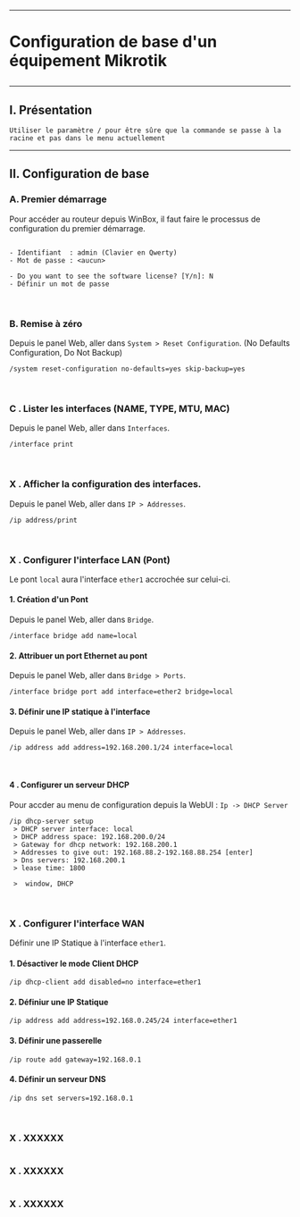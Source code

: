 -------------------------------------------------------------------------------------------------------------------------------------------------------------------------------------------------------------------------------------------------------------
# <p alig='center'> Configuration de base d'un équipement Mikrotik </p>

-------------------------------------------------------------------------------------------------------------------------------------------------------------------------------------------------------------------------------------------------------------
## I. Présentation
```
Utiliser le paramètre / pour être sûre que la commande se passe à la racine et pas dans le menu actuellement
```

-------------------------------------------------------------------------------------------------------------------------------------------------------------------------------------------------------------------------------------------------------------
## II. Configuration de base
### A. Premier démarrage
Pour accéder au routeur depuis WinBox, il faut faire le processus de configuration du premier démarrage.
```

- Identifiant  : admin (Clavier en Qwerty)
- Mot de passe : <aucun>

- Do you want to see the software license? [Y/n]: N
- Définir un mot de passe
```
<br />

### B. Remise à zéro
Depuis le panel Web, aller dans `System > Reset Configuration`. (No Defaults Configuration, Do Not Backup)
```
/system reset-configuration no-defaults=yes skip-backup=yes
```
<br />

### C . Lister les interfaces (NAME, TYPE, MTU, MAC)
Depuis le panel Web, aller dans  `Interfaces`.
```
/interface print
```
<br />

### X . Afficher la configuration des interfaces.
Depuis le panel Web, aller dans  `IP > Addresses`.
```
/ip address/print
```
<br />

### X . Configurer l'interface LAN (Pont)
Le pont `local` aura l'interface `ether1` accrochée sur celui-ci.

#### 1. Création d'un Pont
Depuis le panel Web, aller dans  `Bridge`.
```
/interface bridge add name=local
```
#### 2. Attribuer un port Ethernet au pont
Depuis le panel Web, aller dans  `Bridge > Ports`.
```
/interface bridge port add interface=ether2 bridge=local
```

#### 3. Définir une IP statique à l'interface
Depuis le panel Web, aller dans  `IP > Addresses`.
```
/ip address add address=192.168.200.1/24 interface=local
```
<br />


#### 4 . Configurer un serveur DHCP
Pour accder au menu de configuration depuis la WebUI : `Ip -> DHCP Server` 
```
/ip dhcp-server setup
 > DHCP server interface: local
 > DHCP address space: 192.168.200.0/24
 > Gateway for dhcp network: 192.168.200.1
 > Addresses to give out: 192.168.88.2-192.168.88.254 [enter]
 > Dns servers: 192.168.200.1
 > lease time: 1800

 >  window, DHCP
```
<br />

### X . Configurer l'interface WAN
Définir une IP Statique à l'interface `ether1`.
#### 1. Désactiver le mode Client DHCP 
```
/ip dhcp-client add disabled=no interface=ether1
```
#### 2. Définiur une IP Statique
```
/ip address add address=192.168.0.245/24 interface=ether1
```
#### 3. Définir une passerelle
```
/ip route add gateway=192.168.0.1
```
#### 4. Définir un serveur DNS
```
/ip dns set servers=192.168.0.1
```
<br />



### X . XXXXXX
```
```

### X . XXXXXX
```
```

### X . XXXXXX
```
```
